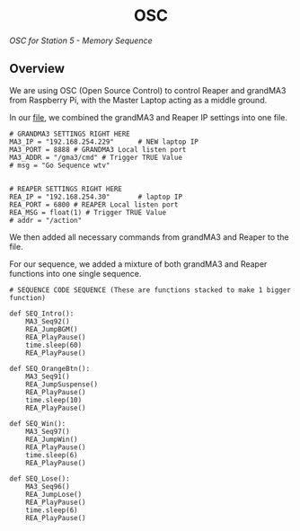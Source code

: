 <h1 align="center">
  OSC
</h1>

<p align="center">

 <i align="center">OSC for Station 5 - Memory Sequence </i>
</p>

## Overview

We are using OSC (Open Source Control) to control Reaper and grandMA3 from Raspberry Pi, with the Master Laptop acting as a middle ground.

In our [file](https://github.com/uselesskcid/EGL314-Project-S.O.N.I.C-Team-C-POC/blob/main/Reaper%26GrandMA3/OSC/POC_FunctionStorage.py), we combined the grandMA3 and Reaper IP settings into one file.

```
# GRANDMA3 SETTINGS RIGHT HERE
MA3_IP = "192.168.254.229"		# NEW laptop IP
MA3_PORT = 8888 # GRANDMA3 Local listen port
MA3_ADDR = "/gma3/cmd" # Trigger TRUE Value
# msg = "Go Sequence wtv"


# REAPER SETTINGS RIGHT HERE
REA_IP = "192.168.254.30"		# laptop IP
REA_PORT = 6800 # REAPER Local listen port
REA_MSG = float(1) # Trigger TRUE Value
# addr = "/action"
```

We then added all necessary commands from grandMA3 and Reaper to the file.

For our sequence, we added a mixture of both grandMA3 and Reaper functions into one single sequence.
```
# SEQUENCE CODE SEQUENCE (These are functions stacked to make 1 bigger function)

def SEQ_Intro():
	MA3_Seq92()
	REA_JumpBGM()
	REA_PlayPause()
	time.sleep(60)
	REA_PlayPause()

def SEQ_OrangeBtn():
	MA3_Seq91()
	REA_JumpSuspense()
	REA_PlayPause()
	time.sleep(10)
	REA_PlayPause()

def SEQ_Win():
	MA3_Seq97()
	REA_JumpWin()
	REA_PlayPause()
	time.sleep(6)
	REA_PlayPause()
	
def SEQ_Lose():
	MA3_Seq96()
	REA_JumpLose()
	REA_PlayPause()
	time.sleep(6)
	REA_PlayPause()
```

